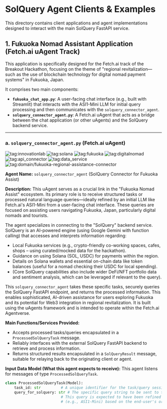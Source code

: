 # SolQuery Agent Clients & Examples

This directory contains client applications and agent implementations designed to interact with the main SolQuery FastAPI service.

## 1. Fukuoka Nomad Assistant Application (Fetch.ai uAgent Track)

This application is specifically designed for the Fetch.ai track of the Breakout Hackathon, focusing on the theme of "regional revitalization—such as the use of blockchain technology for digital nomad payment systems" in Fukuoka, Japan.

It comprises two main components:
* **`fukuoka_chat_app.py`**: A user-facing chat interface (e.g., built with Streamlit) that interacts with the ASI1-Mini LLM for initial query processing and then communicates with the `solquery_connector_agent`.
* **`solquery_connector_agent.py`**: A Fetch.ai uAgent that acts as a bridge between the chat application (or other uAgents) and the SolQuery backend service.

---
### a. `solquery_connector_agent.py` (Fetch.ai uAgent)

![tag:innovationlab](https://img.shields.io/badge/innovationlab-3D8BD3)
![tag:solana](https://img.shields.io/badge/solana-8A2BE2)
![tag:fukuoka](https://img.shields.io/badge/fukuoka-F2A202)
![tag:digitalnomad](https://img.shields.io/badge/digitalnomad-4A90E2)
![tag:api_connector](https://img.shields.io/badge/api_connector-1E90FF)
![tag:data_service](https://img.shields.io/badge/data_service-32CD32)
![tag:domain/fukuoka-regional-assistance-connector](https://img.shields.io/badge/domain-fukuoka%2Fregional%2Fassistance%2Fconnector-blueviolet)

**Agent Name:** `solquery_connector_agent` (SolQuery Connector for Fukuoka Assist)

**Description:**
This uAgent serves as a crucial link in the "Fukuoka Nomad Assist" ecosystem. Its primary role is to receive structured tasks or processed natural language queries—ideally refined by an initial LLM like Fetch.ai's ASI1-Mini from a user-facing chat interface. These queries are focused on assisting users navigating Fukuoka, Japan, particularly digital nomads and tourists.

The agent specializes in connecting to the "SolQuery" backend service. SolQuery is an AI-powered engine (using Google Gemini with function calling) that accesses and interprets information regarding:
* Local Fukuoka services (e.g., crypto-friendly co-working spaces, cafes, shops – using curated/mocked data for the hackathon).
* Guidance on using Solana (SOL, USDC) for payments within the region.
* Details on Solana wallets and essential on-chain data like token balances (useful for a nomad checking their USDC for local spending).
* (Core SolQuery capabilities also include wider DeFi/NFT portfolio data and sentiment analysis, which can be leveraged if relevant to the query).

This `solquery_connector_agent` takes these specific tasks, securely queries the SolQuery FastAPI endpoint, and returns the processed information. This enables sophisticated, AI-driven assistance for users exploring Fukuoka and its potential for Web3 integration in regional revitalization. It is built using the uAgents framework and is intended to operate within the Fetch.ai Agentverse.

**Main Functions/Services Provided:**
* Accepts processed tasks/queries encapsulated in a `ProcessedSolQueryTask` message.
* Reliably interfaces with the external SolQuery FastAPI backend to retrieve and process information.
* Returns structured results encapsulated in a `SolQueryResult` message, suitable for relaying back to the originating client or agent.

**Input Data Model (What this agent expects to receive):**
This agent listens for messages of type `ProcessedSolQueryTask`.
```python
class ProcessedSolQueryTask(Model):
    task_id: str         # A unique identifier for the task/query session.
    query_for_solquery: str # The specific query string to be sent to the SolQuery FastAPI backend.
                         # This query is expected to have been refined or generated by an initial LLM 
                         # (e.g., ASI1-Mini) based on the end-user's original natural language input.